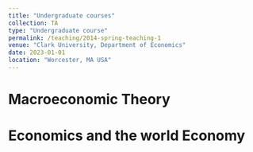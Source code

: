 ```yaml
---
title: "Undergraduate courses"
collection: TA
type: "Undergraduate course"
permalink: /teaching/2014-spring-teaching-1
venue: "Clark University, Department of Economics"
date: 2023-01-01
location: "Worcester, MA USA"
---
```




Macroeconomic Theory
======

Economics and the world Economy
======

